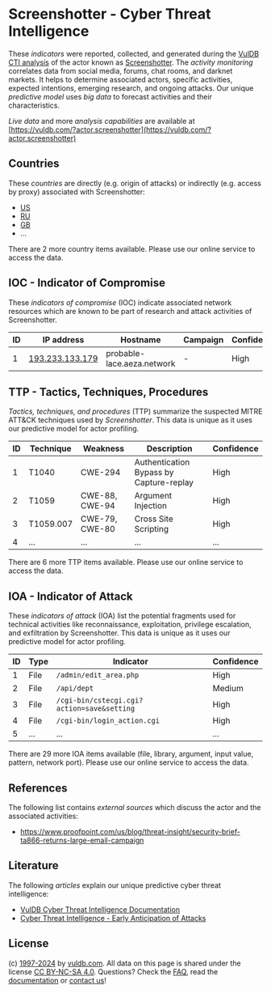 # Screenshotter - Cyber Threat Intelligence

These _indicators_ were reported, collected, and generated during the [VulDB CTI analysis](https://vuldb.com/?kb.cti) of the actor known as [Screenshotter](https://vuldb.com/?actor.screenshotter). The _activity monitoring_ correlates data from social media, forums, chat rooms, and darknet markets. It helps to determine associated actors, specific activities, expected intentions, emerging research, and ongoing attacks. Our unique _predictive model_ uses _big data_ to forecast activities and their characteristics.

_Live data_ and more _analysis capabilities_ are available at [https://vuldb.com/?actor.screenshotter](https://vuldb.com/?actor.screenshotter)

## Countries

These _countries_ are directly (e.g. origin of attacks) or indirectly (e.g. access by proxy) associated with Screenshotter:

* [US](https://vuldb.com/?country.us)
* [RU](https://vuldb.com/?country.ru)
* [GB](https://vuldb.com/?country.gb)
* ...

There are 2 more country items available. Please use our online service to access the data.

## IOC - Indicator of Compromise

These _indicators of compromise_ (IOC) indicate associated network resources which are known to be part of research and attack activities of Screenshotter.

ID | IP address | Hostname | Campaign | Confidence
-- | ---------- | -------- | -------- | ----------
1 | [193.233.133.179](https://vuldb.com/?ip.193.233.133.179) | probable-lace.aeza.network | - | High

## TTP - Tactics, Techniques, Procedures

_Tactics, techniques, and procedures_ (TTP) summarize the suspected MITRE ATT&CK techniques used by _Screenshotter_. This data is unique as it uses our predictive model for actor profiling.

ID | Technique | Weakness | Description | Confidence
-- | --------- | -------- | ----------- | ----------
1 | T1040 | CWE-294 | Authentication Bypass by Capture-replay | High
2 | T1059 | CWE-88, CWE-94 | Argument Injection | High
3 | T1059.007 | CWE-79, CWE-80 | Cross Site Scripting | High
4 | ... | ... | ... | ...

There are 6 more TTP items available. Please use our online service to access the data.

## IOA - Indicator of Attack

These _indicators of attack_ (IOA) list the potential fragments used for technical activities like reconnaissance, exploitation, privilege escalation, and exfiltration by Screenshotter. This data is unique as it uses our predictive model for actor profiling.

ID | Type | Indicator | Confidence
-- | ---- | --------- | ----------
1 | File | `/admin/edit_area.php` | High
2 | File | `/api/dept` | Medium
3 | File | `/cgi-bin/cstecgi.cgi?action=save&setting` | High
4 | File | `/cgi-bin/login_action.cgi` | High
5 | ... | ... | ...

There are 29 more IOA items available (file, library, argument, input value, pattern, network port). Please use our online service to access the data.

## References

The following list contains _external sources_ which discuss the actor and the associated activities:

* https://www.proofpoint.com/us/blog/threat-insight/security-brief-ta866-returns-large-email-campaign

## Literature

The following _articles_ explain our unique predictive cyber threat intelligence:

* [VulDB Cyber Threat Intelligence Documentation](https://vuldb.com/?kb.cti)
* [Cyber Threat Intelligence - Early Anticipation of Attacks](https://www.scip.ch/en/?labs.20201022)

## License

(c) [1997-2024](https://vuldb.com/?kb.changelog) by [vuldb.com](https://vuldb.com/?kb.about). All data on this page is shared under the license [CC BY-NC-SA 4.0](https://creativecommons.org/licenses/by-nc-sa/4.0/). Questions? Check the [FAQ](https://vuldb.com/?kb.faq), read the [documentation](https://vuldb.com/?kb) or [contact us](https://vuldb.com/?contact)!

